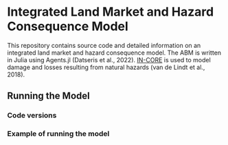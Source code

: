 # Integrated Land Market and Hazard Consequence Model

This repository contains source code and detailed information on an integrated land market and hazard consequence model. The ABM is written in Julia using Agents.jl (Datseris et al., 2022). [IN-CORE](https://incore.ncsa.illinois.edu) is used to model damage and losses resulting from natural hazards (van de Lindt et al., 2018).


## Running the Model

### Code versions

### Example of running the model
